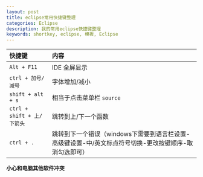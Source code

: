 ```yaml
---
layout: post
title: eclipse常用快捷键整理
categories: Eclipse
description: 我的常用eclipse快捷键整理
keywords: shortkey, eclipse, 模板, Eclipse
---
```


|快捷键|内容|
|:--------------------|:---------|
|`Alt + F11`| IDE 全屏显示|
|`ctrl + 加号/减号 `| 字体增加/减小
|`shift + alt + s`| 相当于点击菜单栏 `source`|
|`ctrl + shift + 上/下箭头`|跳转到上/下一个函数|
|`ctrl + .`|跳转到下一个错误（windows下需要到语言栏设置-高级键设置-中/英文标点符号切换-更改按键顺序-取消勾选即可）|



**小心和电脑其他软件冲突**